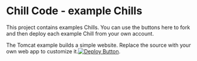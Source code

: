 # Chill Code - example Chills
This project contains examples Chills. You can use the buttons here to fork and then deploy each example Chill from your own account.

The Tomcat example builds a simple website. Replace the source with your own web app to customize it.[![Deploy Button](https://chillcode.io/images/launch.png)](https://www.chillcode.io/s/1T).
